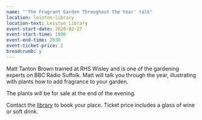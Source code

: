 ```yaml
---
name: "'The Fragrant Garden Throughout the Year' talk"
location: leiston-library
location-text: Leiston Library
event-start-date: 2020-02-27
event-start-time: 1900
event-end-time: 2030
event-ticket-price: 2
breadcrumb: y
---
```


Matt Tanton Brown trained at RHS Wisley and is one of the gardening experts on BBC Radio Suffolk. Matt will talk you through the year, illustrating with plants how to add fragrance to your garden.

The plants will be for sale at the end of the evening.

Contact the [library](https://www.suffolklibraries.co.uk/libraries/leiston-library/) to book your place. Ticket price includes a glass of wine or soft drink.
